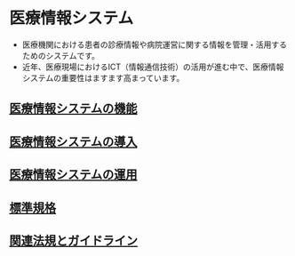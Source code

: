 # 医療情報システム

* 医療機関における患者の診療情報や病院運営に関する情報を管理・活用するためのシステムです。
* 近年、医療現場におけるICT（情報通信技術）の活用が進む中で、医療情報システムの重要性はますます高まっています。

## [**医療情報システムの機能**](./医療情報システム/README.md)

## [**医療情報システムの導入**](./医療情報システムの導入/README.md)

## [**医療情報システムの運用**](./医療情報システムの運用/README.md)

## [**標準規格**](./標準規格/README.md)

## [**関連法規とガイドライン**](./関連法規とガイドライン/README.md)
